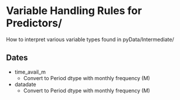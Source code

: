 # Variable Handling Rules for Predictors/

How to interpret various variable types found in pyData/Intermediate/

## Dates
- time_avail_m  
    - Convert to Period dtype with monthly frequency (M)
- datadate
    - Convert to Period dtype with monthly frequency (M)
